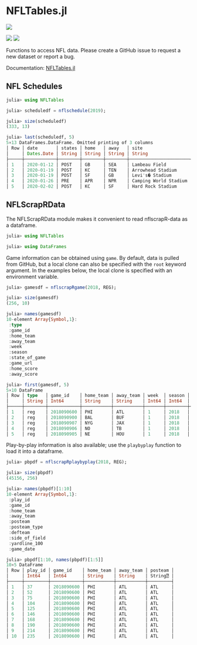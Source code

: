 # NFLTables.jl
![](https://github.com/KyleSJohnston/NFLTables.jl/workflows/UnitTests/badge.svg)

[![](https://img.shields.io/badge/docs-stable-blue.svg)](https://KyleSJohnston.github.io/NFLTables.jl/stable)
[![](https://img.shields.io/badge/docs-dev-blue.svg)](https://KyleSJohnston.github.io/NFLTables.jl/dev)

Functions to access NFL data. Please create a GitHub issue to request a new
dataset or report a bug.

Documentation: [NFLTables.jl](https://kylesjohnston.github.io/NFLTables.jl/)

## NFL Schedules

```julia
julia> using NFLTables

julia> scheduledf = nflschedule(2019);

julia> size(scheduledf)
(333, 13)

julia> last(scheduledf, 5)
5×13 DataFrames.DataFrame. Omitted printing of 3 columns
│ Row │ date       │ states │ home   │ away   │ site                  │ gameid     │ gc_url                                                                        │ gametime │ homescore │ awayscore │
│     │ Dates.Date │ String │ String │ String │ String                │ Int64      │ String                                                                        │ String⍰  │ Int64⍰    │ Int64⍰    │
├─────┼────────────┼────────┼────────┼────────┼───────────────────────┼────────────┼───────────────────────────────────────────────────────────────────────────────┼──────────┼───────────┼───────────┤
│ 1   │ 2020-01-12 │ POST   │ GB     │ SEA    │ Lambeau Field         │ 2020011201 │ http://www.nfl.com/gamecenter/2020011201/2019/POST19/seahawks@packers         │ FINAL    │ 28        │ 23        │
│ 2   │ 2020-01-19 │ POST   │ KC     │ TEN    │ Arrowhead Stadium     │ 2020011900 │ http://www.nfl.com/gamecenter/2020011900/2019/POST20/titans@chiefs            │ FINAL    │ 35        │ 24        │
│ 3   │ 2020-01-19 │ POST   │ SF     │ GB     │ Levi's� Stadium       │ 2020011901 │ http://www.nfl.com/gamecenter/2020011901/2019/POST20/packers@49ers            │ FINAL    │ 37        │ 20        │
│ 4   │ 2020-01-26 │ PRE    │ APR    │ NPR    │ Camping World Stadium │ 2020012600 │ http://www.nfl.com/gamecenter/2020012600/2019/PRO21/nfc-pro-bowl@afc-pro-bowl │ missing  │ missing   │ missing   │
│ 5   │ 2020-02-02 │ POST   │ KC     │ SF     │ Hard Rock Stadium     │ 2020020200 │ http://www.nfl.com/gamecenter/2020020200/2019/POST22/49ers@chiefs             │ FINAL    │ 31        │ 20        │

```

## NFLScrapRData

The NFLScrapRData module makes it convenient to read nflscrapR-data as a
dataframe.

```julia
julia> using NFLTables

julia> using DataFrames

```

Game information can be obtained using `game`. By default, data is pulled from
GitHub, but a local clone can also be specified with the `root` keyword
argument. In the examples below, the local clone is specified with an
environment variable.

```julia
julia> gamesdf = nflscrapRgame(2018, REG);

julia> size(gamesdf)
(256, 10)

julia> names(gamesdf)
10-element Array{Symbol,1}:
 :type
 :game_id
 :home_team
 :away_team
 :week
 :season
 :state_of_game
 :game_url
 :home_score
 :away_score

julia> first(gamesdf, 5)
5×10 DataFrame
│ Row │ type   │ game_id    │ home_team │ away_team │ week  │ season │ state_of_game │ game_url                                                                 │ home_score │ away_score │
│     │ String │ Int64      │ String    │ String    │ Int64 │ Int64  │ String        │ String                                                                   │ Int64      │ Int64      │
├─────┼────────┼────────────┼───────────┼───────────┼───────┼────────┼───────────────┼──────────────────────────────────────────────────────────────────────────┼────────────┼────────────┤
│ 1   │ reg    │ 2018090600 │ PHI       │ ATL       │ 1     │ 2018   │ POST          │ http://www.nfl.com/liveupdate/game-center/2018090600/2018090600_gtd.json │ 18         │ 12         │
│ 2   │ reg    │ 2018090900 │ BAL       │ BUF       │ 1     │ 2018   │ POST          │ http://www.nfl.com/liveupdate/game-center/2018090900/2018090900_gtd.json │ 47         │ 3          │
│ 3   │ reg    │ 2018090907 │ NYG       │ JAX       │ 1     │ 2018   │ POST          │ http://www.nfl.com/liveupdate/game-center/2018090907/2018090907_gtd.json │ 15         │ 20         │
│ 4   │ reg    │ 2018090906 │ NO        │ TB        │ 1     │ 2018   │ POST          │ http://www.nfl.com/liveupdate/game-center/2018090906/2018090906_gtd.json │ 40         │ 48         │
│ 5   │ reg    │ 2018090905 │ NE        │ HOU       │ 1     │ 2018   │ POST          │ http://www.nfl.com/liveupdate/game-center/2018090905/2018090905_gtd.json │ 27         │ 20         │

```

Play-by-play information is also available; use the `playbyplay` function to
load it into a dataframe.

```julia
julia> pbpdf = nflscrapRplaybyplay(2018, REG);

julia> size(pbpdf)
(45156, 256)

julia> names(pbpdf)[1:10]
10-element Array{Symbol,1}:
 :play_id
 :game_id
 :home_team
 :away_team
 :posteam
 :posteam_type
 :defteam
 :side_of_field
 :yardline_100
 :game_date

julia> pbpdf[1:10, names(pbpdf)[1:5]]
10×5 DataFrame
│ Row │ play_id │ game_id    │ home_team │ away_team │ posteam │
│     │ Int64   │ Int64      │ String    │ String    │ String⍰ │
├─────┼─────────┼────────────┼───────────┼───────────┼─────────┤
│ 1   │ 37      │ 2018090600 │ PHI       │ ATL       │ ATL     │
│ 2   │ 52      │ 2018090600 │ PHI       │ ATL       │ ATL     │
│ 3   │ 75      │ 2018090600 │ PHI       │ ATL       │ ATL     │
│ 4   │ 104     │ 2018090600 │ PHI       │ ATL       │ ATL     │
│ 5   │ 125     │ 2018090600 │ PHI       │ ATL       │ ATL     │
│ 6   │ 146     │ 2018090600 │ PHI       │ ATL       │ ATL     │
│ 7   │ 168     │ 2018090600 │ PHI       │ ATL       │ ATL     │
│ 8   │ 190     │ 2018090600 │ PHI       │ ATL       │ ATL     │
│ 9   │ 214     │ 2018090600 │ PHI       │ ATL       │ ATL     │
│ 10  │ 235     │ 2018090600 │ PHI       │ ATL       │ ATL     │

```
